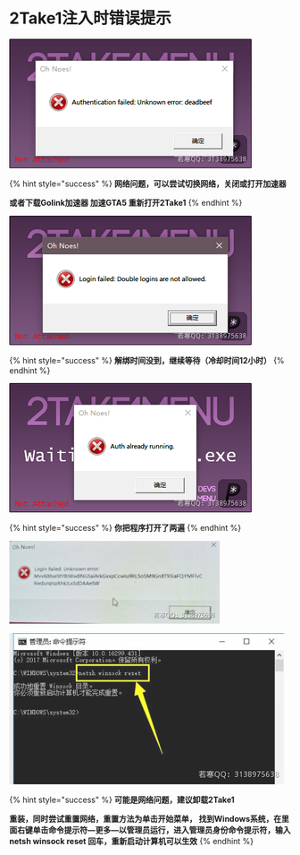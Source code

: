 # 2Take1注入时错误提示

![](<../../.gitbook/assets/image (10) (1).png>)

{% hint style="success" %}
**网络问题，可以尝试切换网络，关闭或打开加速器**

**或者下载Golink加速器 加速GTA5 重新打开2Take1**
{% endhint %}

![](<../../.gitbook/assets/image (17) (1) (1).png>)

{% hint style="success" %}
**解绑时间没到，继续等待（冷却时间12小时）**
{% endhint %}

![](<../../.gitbook/assets/image (58) (1) (1).png>)

{% hint style="success" %}
**你把程序打开了两遍**
{% endhint %}

![](<../../.gitbook/assets/image (55) (1) (1) (1) (1).png>)

![](<../../.gitbook/assets/image (44) (1) (1) (1).png>)

{% hint style="success" %}
**可能是网络问题，建议卸载2Take1**

**重装，同时尝试重置网络，重置方法为单击开始菜单， 找到Windows系统，在里面右键单击命令提示符—更多—以管理员运行，进入管理员身份命令提示符，输入netsh winsock reset 回车，重新启动计算机可以生效**
{% endhint %}
